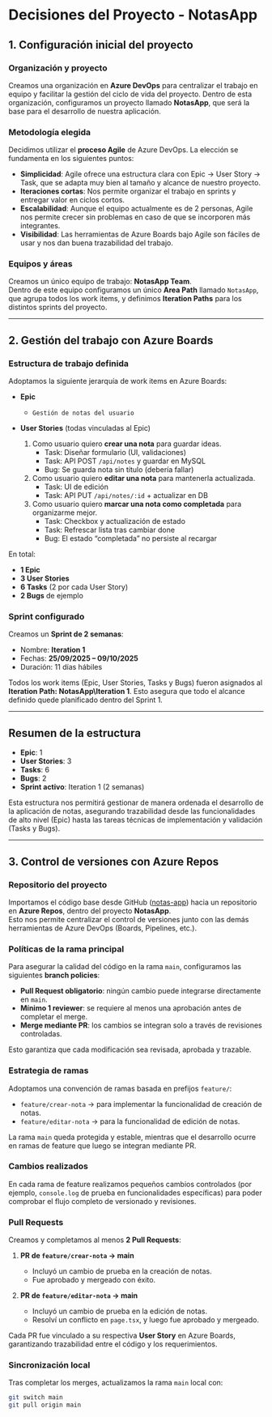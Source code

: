 # Decisiones del Proyecto - NotasApp

## 1. Configuración inicial del proyecto

### Organización y proyecto
Creamos una organización en **Azure DevOps** para centralizar el trabajo en equipo y facilitar la gestión del ciclo de vida del proyecto. Dentro de esta organización, configuramos un proyecto llamado **NotasApp**, que será la base para el desarrollo de nuestra aplicación.

### Metodología elegida
Decidimos utilizar el **proceso Agile** de Azure DevOps. La elección se fundamenta en los siguientes puntos:

- **Simplicidad**: Agile ofrece una estructura clara con Epic → User Story → Task, que se adapta muy bien al tamaño y alcance de nuestro proyecto.
- **Iteraciones cortas**: Nos permite organizar el trabajo en sprints y entregar valor en ciclos cortos.
- **Escalabilidad**: Aunque el equipo actualmente es de 2 personas, Agile nos permite crecer sin problemas en caso de que se incorporen más integrantes.
- **Visibilidad**: Las herramientas de Azure Boards bajo Agile son fáciles de usar y nos dan buena trazabilidad del trabajo.

### Equipos y áreas
Creamos un único equipo de trabajo: **NotasApp Team**.  
Dentro de este equipo configuramos un único **Area Path** llamado `NotasApp`, que agrupa todos los work items, y definimos **Iteration Paths** para los distintos sprints del proyecto.

---

## 2. Gestión del trabajo con Azure Boards

### Estructura de trabajo definida
Adoptamos la siguiente jerarquía de work items en Azure Boards:

- **Epic**  
  - `Gestión de notas del usuario`

- **User Stories** (todas vinculadas al Epic)  
  1. Como usuario quiero **crear una nota** para guardar ideas.  
     - Task: Diseñar formulario (UI, validaciones)  
     - Task: API POST `/api/notes` y guardar en MySQL  
     - Bug: Se guarda nota sin título (debería fallar)  
  2. Como usuario quiero **editar una nota** para mantenerla actualizada.  
     - Task: UI de edición  
     - Task: API PUT `/api/notes/:id` + actualizar en DB  
  3. Como usuario quiero **marcar una nota como completada** para organizarme mejor.  
     - Task: Checkbox y actualización de estado  
     - Task: Refrescar lista tras cambiar done  
     - Bug: El estado “completada” no persiste al recargar  

En total:  
- **1 Epic**  
- **3 User Stories**  
- **6 Tasks** (2 por cada User Story)  
- **2 Bugs** de ejemplo  

### Sprint configurado
Creamos un **Sprint de 2 semanas**:  
- Nombre: **Iteration 1**  
- Fechas: **25/09/2025 – 09/10/2025**  
- Duración: 11 días hábiles  

Todos los work items (Epic, User Stories, Tasks y Bugs) fueron asignados al **Iteration Path: NotasApp\Iteration 1**. Esto asegura que todo el alcance definido quede planificado dentro del Sprint 1.

---

## Resumen de la estructura

- **Epic**: 1  
- **User Stories**: 3  
- **Tasks**: 6  
- **Bugs**: 2  
- **Sprint activo**: Iteration 1 (2 semanas)

Esta estructura nos permitirá gestionar de manera ordenada el desarrollo de la aplicación de notas, asegurando trazabilidad desde las funcionalidades de alto nivel (Epic) hasta las tareas técnicas de implementación y validación (Tasks y Bugs).

---

## 3. Control de versiones con Azure Repos

### Repositorio del proyecto
Importamos el código base desde GitHub ([notas-app](https://github.com/nlien3/notas-app)) hacia un repositorio en **Azure Repos**, dentro del proyecto **NotasApp**.  
Esto nos permite centralizar el control de versiones junto con las demás herramientas de Azure DevOps (Boards, Pipelines, etc.).

### Políticas de la rama principal
Para asegurar la calidad del código en la rama `main`, configuramos las siguientes **branch policies**:

- **Pull Request obligatorio**: ningún cambio puede integrarse directamente en `main`.
- **Mínimo 1 reviewer**: se requiere al menos una aprobación antes de completar el merge.  
- **Merge mediante PR**: los cambios se integran solo a través de revisiones controladas.

Esto garantiza que cada modificación sea revisada, aprobada y trazable.

### Estrategia de ramas
Adoptamos una convención de ramas basada en prefijos `feature/`:

- `feature/crear-nota` → para implementar la funcionalidad de creación de notas.  
- `feature/editar-nota` → para la funcionalidad de edición de notas.  

La rama `main` queda protegida y estable, mientras que el desarrollo ocurre en ramas de feature que luego se integran mediante PR.

### Cambios realizados
En cada rama de feature realizamos pequeños cambios controlados (por ejemplo, `console.log` de prueba en funcionalidades específicas) para poder comprobar el flujo completo de versionado y revisiones.

### Pull Requests
Creamos y completamos al menos **2 Pull Requests**:

1. **PR de `feature/crear-nota` → main**  
   - Incluyó un cambio de prueba en la creación de notas.  
   - Fue aprobado y mergeado con éxito.  

2. **PR de `feature/editar-nota` → main**  
   - Incluyó un cambio de prueba en la edición de notas.  
   - Resolví un conflicto en `page.tsx`, y luego fue aprobado y mergeado.  

Cada PR fue vinculado a su respectiva **User Story** en Azure Boards, garantizando trazabilidad entre el código y los requerimientos.

### Sincronización local
Tras completar los merges, actualizamos la rama `main` local con:

```bash
git switch main
git pull origin main